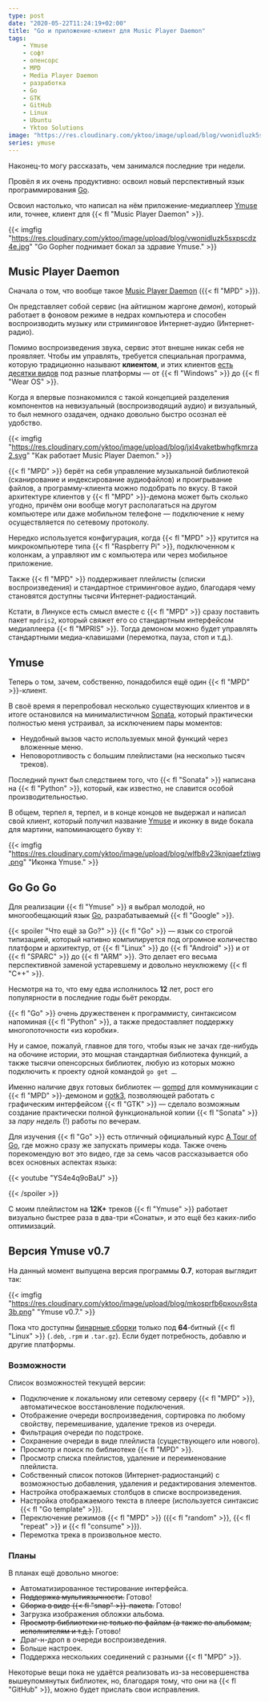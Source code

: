 ```yaml
---
type: post
date: "2020-05-22T11:24:19+02:00"
title: "Go и приложение-клиент для Music Player Daemon"
tags:
    - Ymuse
    - софт
    - опенсорс
    - MPD
    - Media Player Daemon
    - разработка
    - Go
    - GTK
    - GitHub
    - Linux
    - Ubuntu
    - Yktoo Solutions
image: "https://res.cloudinary.com/yktoo/image/upload/blog/vwonidluzk5sxpscdz4e.jpg"
series: ymuse
---
```


Наконец-то могу рассказать, чем занимался последние три недели.

Провёл я их очень продуктивно: освоил новый перспективный язык программирования [Go](https://golang.org/).

Освоил настолько, что написал на нём приложение-медиаплеер [Ymuse](/software/ymuse) или, точнее, клиент для {{< fl "Music Player Daemon" >}}.

<!--more-->

{{< imgfig "https://res.cloudinary.com/yktoo/image/upload/blog/vwonidluzk5sxpscdz4e.jpg" "Go Gopher поднимает бокал за здравие Ymuse." >}}

## Music Player Daemon

Сначала о том, что вообще такое [Music Player Daemon](https://www.musicpd.org/) ({{< fl "MPD" >}}).

Он представляет собой сервис (на айтишном жаргоне *демон*), который работает в фоновом режиме в недрах компьютера и способен воспроизводить музыку или стриминговое Интернет-аудио (Интернет-радио).

Помимо воспроизведения звука, сервис этот внешне никак себя не проявляет. Чтобы им управлять, требуется специальная программа, которую традиционно называют **клиентом**, и этих клиентов [есть десятки видов](https://www.musicpd.org/clients/) под разные платформы — от {{< fl "Windows" >}} до {{< fl "Wear OS" >}}.

Когда я впервые познакомился с такой концепцией разделения компонентов на невизуальный (воспроизводящий аудио) и визуальный, то был немного озадачен, однако довольно быстро осознал её удобство.

{{< imgfig "https://res.cloudinary.com/yktoo/image/upload/blog/jxl4vaketbwhgfkmrza2.svg" "Как работает Music Player Daemon." >}}

{{< fl "MPD" >}} берёт на себя управление музыкальной библиотекой (сканирование и индексирование аудиофайлов) и проигрывание файлов, а программу-клиента можно подобрать по вкусу. В такой архитектуре клиентов у {{< fl "MPD" >}}-демона может быть сколько угодно, причём они вообще могут располагаться на другом компьютере или даже мобильном телефоне — подключение к нему осуществляется по сетевому протоколу.

Нередко используется конфигурация, когда {{< fl "MPD" >}} крутится на микрокомпьютере типа {{< fl "Raspberry Pi" >}}, подключенном к колонкам, а управляют им с компьютера или через мобильное приложение.

Также {{< fl "MPD" >}} поддерживает плейлисты (списки воспроизведения) и стандартное стриминговое аудио, благодаря чему становятся доступны тысячи Интернет-радиостанций.

Кстати, в Линуксе есть смысл вместе с {{< fl "MPD" >}} сразу поставить пакет `mpdris2`, который свяжет его со стандартным интерфейсом медиаплеера {{< fl "MPRIS" >}}. Тогда демоном можно будет управлять стандартными медиа-клавишами (перемотка, пауза, стоп и т.д.).

## Ymuse

Теперь о том, зачем, собственно, понадобился ещё один {{< fl "MPD" >}}-клиент.

В своё время я перепробовал несколько существующих клиентов и в итоге остановился на минималистичном [Sonata](https://www.nongnu.org/sonata/), который практически полностью меня устраивал, за исключением пары моментов:

* Неудобный вызов часто используемых мной функций через вложенные меню.
* Неповоротливость с большим плейлистами (на несколько тысяч треков).

Последний пункт был следствием того, что {{< fl "Sonata" >}} написана на {{< fl "Python" >}}, который, как известно, не славится особой производительностью.

В общем, терпел я, терпел, и в конце концов не выдержал и написал свой клиент, который получил название [Ymuse](/software/ymuse) и иконку в виде бокала для мартини, напоминающего букву `Y`:

{{< imgfig "https://res.cloudinary.com/yktoo/image/upload/blog/wlfb8v23knjqaefztiwg.png" "Иконка Ymuse." >}}

## Go Go Go

Для реализации {{< fl "Ymuse" >}} я выбрал молодой, но многообещающий язык [Go](https://golang.org/), разрабатываемый {{< fl "Google" >}}.

{{< spoiler "Что ещё за Go?" >}}
{{< fl "Go" >}} — язык со строгой типизацией, который нативно компилируется под огромное количество платформ и архитектур, от {{< fl "Linux" >}} до {{< fl "Android" >}} и от {{< fl "SPARC" >}} до {{< fl "ARM" >}}. Это делает его весьма перспективной заменой устаревшему и довольно неуклюжему {{< fl "C++" >}}.

Несмотря на то, что ему едва исполнилось **12** лет, рост его популярности в последние годы бьёт рекорды.

{{< fl "Go" >}} очень дружественен к программисту, синтаксисом напоминая {{< fl "Python" >}}, а также предоставляет поддержку многопоточности «из коробки».

Ну и самое, пожалуй, главное для того, чтобы язык не зачах где-нибудь на обочине истории, это мощная стандартная библиотека функций, а также тысячи опенсорсных библиотек, любую из которых можно подключить к проекту одной командой `go get …`.

Именно наличие двух готовых библиотек — [gompd](https://github.com/fhs/gompd) для коммуникации с {{< fl "MPD" >}}-демоном и [gotk3](https://github.com/gotk3/gotk3), позволяющей работать с графическим интерфейсом {{< fl "GTK" >}} — сделало возможным создание практически полной функциональной копии {{< fl "Sonata" >}} за *пару недель* (!) работы по вечерам.

Для изучения {{< fl "Go" >}} есть отличный официальный курс [A Tour of Go](https://tour.golang.org/), где можно сразу же запускать примеры кода. Также очень порекомендую вот это видео, где за семь часов рассказывается обо всех основных аспектах языка:

{{< youtube "YS4e4q9oBaU" >}}

{{< /spoiler >}}

С моим плейлистом на **12K+** треков {{< fl "Ymuse" >}} работает визуально быстрее раза в два-три «Сонаты», и это ещё без каких-либо оптимизаций.

## Версия Ymuse v0.7

На данный момент выпущена версия программы **0.7**, которая выглядит так:

{{< imgfig "https://res.cloudinary.com/yktoo/image/upload/blog/mkosprfb6pxouv8sta3b.png" "Ymuse v0.7." >}}

Пока что доступны [бинарные сборки](https://github.com/yktoo/ymuse/releases) только под **64**-битный {{< fl "Linux" >}} (`.deb`, `.rpm` и `.tar.gz`). Если будет потребность, добавлю и другие платформы.

### Возможности

Список возможностей текущей версии:

* Подключение к локальному или сетевому серверу {{< fl "MPD" >}}, автоматическое восстановление подключения.
* Отображение очереди воспроизведения, сортировка по любому свойству, перемешивание, удаление треков из очереди.
* Фильтрация очереди по подстроке.
* Сохранение очереди в виде плейлиста (существующего или нового).
* Просмотр и поиск по библиотеке {{< fl "MPD" >}}.
* Просмотр списка плейлистов, удаление и переименование плейлиста.
* Собственный список потоков (Интернет-радиостанций) с возможностью добавления, удаления и редактирования элементов.
* Настройка отображаемых столбцов в списке воспроизведения.
* Настройка отображаемого текста в плеере (используется синтаксис {{< fl "Go template" >}}).
* Переключение режимов {{< fl "MPD" >}} ({{< fl "random" >}}, {{< fl "repeat" >}} и {{< fl "consume" >}}).
* Перемотка трека в произвольное место.

### Планы

В планах ещё довольно многое:

* Автоматизированное тестирование интерфейса.
* ~~Поддержка мультиязычности.~~ Готово!
* ~~Сборка в виде {{< fl "snap" >}}-пакета.~~ Готово!
* Загрузка изображения обложки альбома.
* ~~Просмотр библиотеки не только по файлам (а также по альбомам, исполнителям и т.д.).~~ Готово!
* Драг-н-дроп в очереди воспроизведения.
* Больше настроек.
* Поддержка нескольких соединений с разными {{< fl "MPD" >}}.

Некоторые вещи пока не удаётся реализовать из-за несовершенства вышеупомянутых библиотек, но, благодаря тому, что они на {{< fl "GitHub" >}}, можно будет прислать свои исправления.
